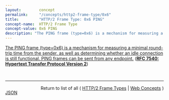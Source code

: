 ```yaml
---
layout:        concept
permalink:     "/concepts/http2-frame-type/0x6"
title:         "HTTP/2 Frame Type: 0x6 PING"
concept-name:  HTTP/2 Frame Type
concept-value: 0x6 PING
description: "The PING frame (type=0x6) is a mechanism for measuring a minimal round-trip time from the sender, as well as determining whether an idle connection is still functional. PING frames can be sent from any endpoint."
---
```


[The PING frame (type=0x6) is a mechanism for measuring a minimal round-trip time from the sender, as well as determining whether an idle connection is still functional. PING frames can be sent from any endpoint.](https://datatracker.ietf.org/doc/html/rfc7540#section-6.7 "Read documentation for HTTP/2 Frame Type &#34;0x6&#34;") (**[RFC 7540: Hypertext Transfer Protocol Version 2](/specs/IETF/RFC/7540 "This specification describes an optimized expression of the semantics of the Hypertext Transfer Protocol (HTTP). HTTP/2 enables a more efficient use of network resources and a reduced perception of latency by introducing header field compression and allowing multiple concurrent exchanges on the same connection. It also introduces unsolicited push of representations from servers to clients. This specification is an alternative to, but does not obsolete, the HTTP/1.1 message syntax. HTTP's existing semantics remain unchanged.")**)

<br/>
<hr/>

<p style="float : left"><a href="./0x6.json" title="JSON representing this particular Web Concept value">JSON</a></p>
<p style="text-align: right">Return to list of all ( <a href="../http2-frame-type/">HTTP/2 Frame Types</a> | <a href="../">Web Concepts</a> )</p>
